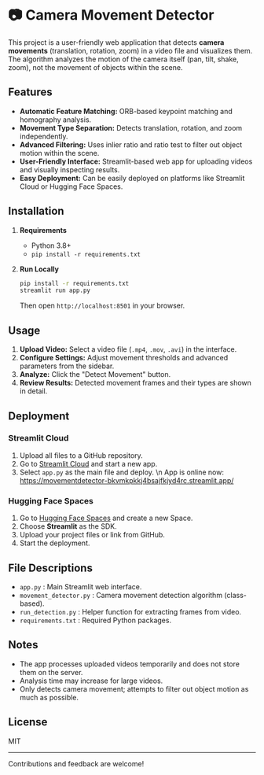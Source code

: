 # 📷 Camera Movement Detector

This project is a user-friendly web application that detects **camera movements** (translation, rotation, zoom) in a video file and visualizes them. The algorithm analyzes the motion of the camera itself (pan, tilt, shake, zoom), not the movement of objects within the scene.

## Features

- **Automatic Feature Matching:** ORB-based keypoint matching and homography analysis.
- **Movement Type Separation:** Detects translation, rotation, and zoom independently.
- **Advanced Filtering:** Uses inlier ratio and ratio test to filter out object motion within the scene.
- **User-Friendly Interface:** Streamlit-based web app for uploading videos and visually inspecting results.
- **Easy Deployment:** Can be easily deployed on platforms like Streamlit Cloud or Hugging Face Spaces.

## Installation

1. **Requirements**
    - Python 3.8+
    - `pip install -r requirements.txt`

2. **Run Locally**
    ```bash
    pip install -r requirements.txt
    streamlit run app.py
    ```
    Then open `http://localhost:8501` in your browser.

## Usage

1. **Upload Video:** Select a video file (`.mp4`, `.mov`, `.avi`) in the interface.
2. **Configure Settings:** Adjust movement thresholds and advanced parameters from the sidebar.
3. **Analyze:** Click the "Detect Movement" button.
4. **Review Results:** Detected movement frames and their types are shown in detail.

## Deployment

### Streamlit Cloud

1. Upload all files to a GitHub repository.
2. Go to [Streamlit Cloud](https://streamlit.io/cloud) and start a new app.
3. Select `app.py` as the main file and deploy. \n
App is online now: https://movementdetector-bkvmkpkkj4bsajfkjyd4rc.streamlit.app/

### Hugging Face Spaces

1. Go to [Hugging Face Spaces](https://huggingface.co/spaces) and create a new Space.
2. Choose **Streamlit** as the SDK.
3. Upload your project files or link from GitHub.
4. Start the deployment.

## File Descriptions

- `app.py` : Main Streamlit web interface.
- `movement_detector.py` : Camera movement detection algorithm (class-based).
- `run_detection.py` : Helper function for extracting frames from video.
- `requirements.txt` : Required Python packages.

## Notes

- The app processes uploaded videos temporarily and does not store them on the server.
- Analysis time may increase for large videos.
- Only detects camera movement; attempts to filter out object motion as much as possible.

## License

MIT

---

Contributions and feedback are welcome! 
